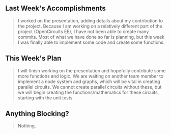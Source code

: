 ## Last Week's Accomplishments

> I worked on the presentation, adding details about my contribution to the project. Because I am working on a relatively different part of the project (OpenCircuits EE), I have not been able to create many commits. Most of what we have done so far is planning, but this week I was finally able to implement some code and create some functions. 

## This Week's Plan

> I will finish working on the presentation and hopefully contribute some more functions and logic. We are waiting on another team member to implement a node system and graphs, which will be vital in creating parallel circuits. We cannot create parallel circuits without these, but we will begin creating the functions/mathematics for these circuits, starting with the unit tests.

## Anything Blocking?

> Nothing.